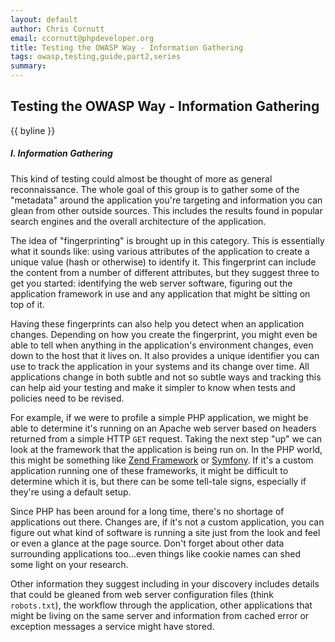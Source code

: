 ```yaml
---
layout: default
author: Chris Cornutt
email: ccornutt@phpdeveloper.org
title: Testing the OWASP Way - Information Gathering
tags: owasp,testing,guide,part2,series
summary:
---
```


Testing the OWASP Way - Information Gathering
--------------

{{ byline }}

##### I. Information Gathering

This kind of testing could almost be thought of more as general reconnaissance. The whole goal of this group is to gather some of the "metadata" around the application you're targeting and information you can glean from other outside sources. This includes the results found in popular search engines and the overall architecture of the application.

The idea of "fingerprinting" is brought up in this category. This is essentially what it sounds like: using various attributes of the application to create a unique value (hash or otherwise) to identify it. This fingerprint can include the content from a number of different attributes, but they suggest three to get you started: identifying the web server software, figuring out the application framework in use and any application that might be sitting on top of it.

Having these fingerprints can also help you detect when an application changes. Depending on how you create the fingerprint, you might even be able to tell when anything in the application's environment changes, even down to the host that it lives on. It also provides a unique identifier you can use to track the application in your systems and its change over time. All applications change in both subtle and not so subtle ways and tracking this can help aid your testing and make it simpler to know when tests and policies need to be revised.

For example, if we were to profile a simple PHP application, we might be able to determine it's running on an Apache web server based on headers returned from a simple HTTP `GET` request. Taking the next step "up" we can look at the framework that the application is being run on. In the PHP world, this might be something like [Zend Framework](http://framework.zend.com) or [Symfony](http://symfony.com). If it's a custom application running one of these frameworks, it might be difficult to determine which it is, but there can be some tell-tale signs, especially if they're using a default setup.

Since PHP has been around for a long time, there's no shortage of applications out there. Changes are, if it's not a custom application, you can figure out what kind of software is running a site just from the look and feel or even a glance at the page source. Don't forget about other data surrounding applications too...even things like cookie names can shed some light on your research.

Other information they suggest including in your discovery includes details that could be gleaned from web server configuration files (think `robots.txt`), the workflow through the application, other applications that might be living on the same server and information from cached error or exception messages a service might have stored.
